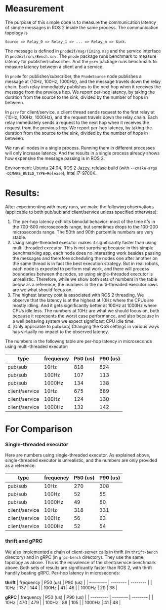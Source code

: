 # Measurement
The purpose of this simple code is to measure the communication latency
of simple messages in ROS 2 inside the same process.
The communication topology is 
```
Source => Relay_0 => Relay_1 => ... => Relay_n => Sink.
```

The message is defined in `pnodeif/msg/Timing.msg` and the service interface
in `pnodeif/srv/Bench.srv`. The `pnode` package runs benchmark to measure
latency for publisher/subscriber. And the `psrv` package runs benchmark to 
measure latency between a client and a service.

In `pnode` for publisher/subscriber, the `PnodeSource` node publishes
a message at {10Hz, 100Hz, 1000Hz}, and the message travels down the relay chain.
Each relay immediately publishes to the next hop when it receives
the message from the previous hop. We report per-hop latency, by taking
the duration from the source to the sink, divided by the number of hops
in between. 

In `psrv` for client/service, a client thread sends request to the first
relay at {10Hz, 100Hz, 1000Hz}, and the request travels down the relay chain.
Each relay immediately sends a request to the next hop when it receives
the request from the previous hop. We report per-hop latency, by taking
the duration from the source to the sink, divided by the number of hops
in between. 

We run all nodes in a single process. Running them in different processes
will only increase latency. And the results in a single process already
shows how expensive the message passing is in ROS 2. 

Environment: Ubuntu 24.04, ROS 2 Jazzy, 
release build (with `--cmake-args -DCMAKE_BUILD_TYPE=Release`),
Intel i7-9700K.

# Results:
After experimenting with many runs, we make the following observations 
(applicable to both pub/sub and client/service unless specified otherwise):
1. The per-hop latency exhibits bimodal behavior: 
    most of the time it's in the 700-800 microseconds range, but sometimes drops
    to the 100-200 microseconds range. The 50th and 90th percentile numbers 
    are very stable. 
2. Using single-threaded executor makes it significantly faster than
    using multi-threaded executor. This is not surprising because in this
    simple benchmarking app, each node
    does no interesting work besides passing the messages and therefore
    scheduling the nodes one after another on the same thread is in fact
    the best execution strategy. But in real robots, each node is expected
    to perform real work, and there will process boundaries between the nodes,
    so using single-threaded executor is unrealistic. 
    Therefore, while we show both sets of numbers in the table below as 
    a reference, the numbers in the multi-threaded executor rows are we
    what should focus on.
3. The highest latency cost is associated with ROS 2 threading. We observe
    that the latency is at the highest at 10Hz where the CPUs are mostly idling.
    And it gets significantly better at 100Hz at 1000Hz where CPUs idle less.
    The numbers at 10Hz are what we should focus on, both because it represents
    the worst case performance, and also because in a well behaving system
    we expect significant CPU idle time.
4. [Only applicable to pub/sub] Changing the QoS settings in various ways
    has virtually no impact to the observed latency.

The numbers in the following table are per-hop latency in microseconds
using multi-threaded executor:

| type           | frequency | P50 (us) | P90 (us) |
| -------------- | --------- | -------- | -------- |
| pub/sub        | 10Hz      | 818      | 824      |
| pub/sub        | 100Hz     | 107      | 113      |
| pub/sub        | 1000Hz    | 134      | 138      |
| client/service | 10Hz      | 675      | 689      |
| client/service | 100Hz     | 124      | 130      |
| client/service | 1000Hz    | 132      | 142      |

# For Comparison
### Single-threaded executor
Here are numbers using single-threaded executor. As explained above, 
single-threaded executor is unrealistic, and the numbers are only provided as
a reference:

| type           | frequency | P50 (us) | P90 (us) |
| -------------- | --------- | -------- | -------- |
| pub/sub        | 10Hz      | 270      | 308      |
| pub/sub        | 100Hz     | 52       | 55       |
| pub/sub        | 1000Hz    | 49       | 50       |
| client/service | 10Hz      | 318      | 331      |
| client/service | 100Hz     | 56       | 63       |
| client/service | 1000Hz    | 52       | 54       |

### thrift and gPRC
We also implemented a chain of client-server calls in thrift 
(in `thrift-bench` directory) and in gRPC (in `grpc-bench` directory).
They use the same topology as above. This is the eqivalence of the 
client/service benchmark above. Both sets of results are significantly faster
than ROS 2, with thrift handily beating gRPC. Per-hop latency in microseconds:

**thrift**
| frequency | P50 (us) | P90 (us) |
| --------- | -------- | -------- |
| 10Hz      | 137      | 144      |
| 100Hz     | 41       | 46       |
| 1000Hz    | 29       | 38       |


**gRPC**
| frequency | P50 (us) | P90 (us) |
| --------- | -------- | -------- |
| 10Hz      | 470      | 479      |
| 100Hz     | 88       | 105      |
| 1000Hz    | 41       | 48       |


